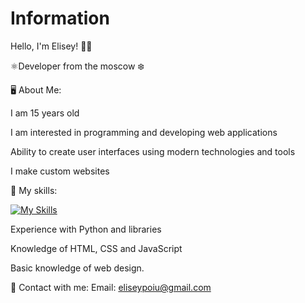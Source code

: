 <!--### Hi there 👋-->

<!--
**Poiuelimime/Poiuelimime** is a ✨ _special_ ✨ repository because its `README.md` (this file) appears on your GitHub profile.

Here are some ideas to get you started:

- 🔭 I’m currently working on ...
- 🌱 I’m currently learning ...
- 👯 I’m looking to collaborate on ...
- 🤔 I’m looking for help with ...
- 💬 Ask me about ...
- 📫 How to reach me: ...
- 😄 Pronouns: ...
- ⚡ Fun fact: ...
-->
# Information
Hello, I'm Elisey! 👋🏻

⚛️Developer from the moscow ❄️

🖥️ About Me:

I am 15 years old

I am interested in programming and developing web applications

Ability to create user interfaces using modern technologies and tools

I make custom websites


🧠 My skills:

[![My Skills](https://skillicons.dev/icons?i=aws,gcp,azure,react,vue,flutter&perline=3)](https://skillicons.dev)


Experience with Python and libraries

Knowledge of HTML, CSS and JavaScript

Basic knowledge of web design.

📧 Contact with me:
Email: eliseypoiu@gmail.com

